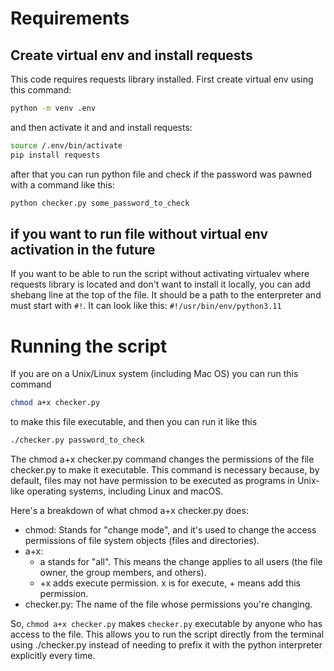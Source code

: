 # Requirements

## Create virtual env and install requests

This code requires requests library installed. First create virtual env using this command:

```bash
python -m venv .env
```

and then activate it and and install requests:

```bash
source /.env/bin/activate
pip install requests
```

after that you can run python file and check if the password was pawned with a command like this:

```bash
python checker.py some_password_to_check
```

## if you want to run file without virtual env activation in the future

If you want to be able to run the script without activating virtualev where requests library is located and don't want to install it locally, you can add shebang line at the top of the file. It should be a path to the enterpreter and must start with `#!`. It can look like this: `#!/usr/bin/env/python3.11`

# Running the script

If you are on a Unix/Linux system (including Mac OS) you can run this command

```bash
chmod a+x checker.py
```

to make this file executable, and then you can run it like this

```bash
./checker.py password_to_check
```

The chmod a+x checker.py command changes the permissions of the file checker.py to make it executable. This command is necessary because, by default, files may not have permission to be executed as programs in Unix-like operating systems, including Linux and macOS.

Here's a breakdown of what chmod a+x checker.py does:

- chmod: Stands for "change mode", and it's used to change the access permissions of file system objects (files and directories).
- a+x:
  - a stands for "all". This means the change applies to all users (the file owner, the group members, and others).
  - +x adds execute permission. x is for execute, + means add this permission.
- checker.py: The name of the file whose permissions you're changing.

So, `chmod a+x checker.py` makes `checker.py` executable by anyone who has access to the file. This allows you to run the script directly from the terminal using ./checker.py instead of needing to prefix it with the python interpreter explicitly every time.
